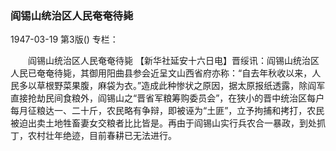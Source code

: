 ### 阎锡山统治区人民奄奄待毙

1947-03-19
第3版()
专栏：

　　阎锡山统治区人民奄奄待毙
    【新华社延安十六日电】晋绥讯：阎锡山统治区人民已奄奄待毙，其御用阳曲县参会近呈文山西省府亦称：“自去年秋收以来，人民多以草根野菜果腹，麻袋为衣。”造成此种惨状之原因，据太原报纸透露，除阎军直接抢劫民间食粮外，阎锡山之“晋省军粮筹购委员会”，在狭小的晋中统治区每户每月征粮达一、二十斤，农民略有争辩，即被诬为“土匪”，立予拘捕和拷打，农民被迫出卖土地牲畜妻女交粮者比比皆是。再由于阎锡山实行兵农合一暴政，到处抓丁，农村壮年绝迹，目前春耕已无法进行。
